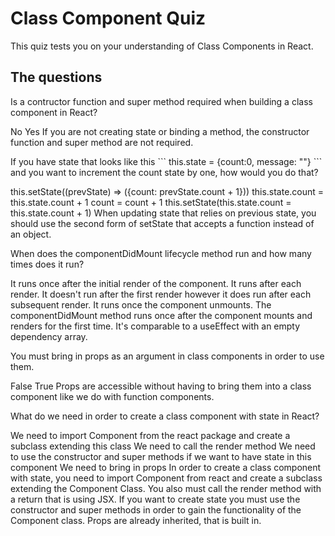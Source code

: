 # Class Component Quiz

This quiz tests you on your understanding of Class Components in React.

## The questions

<quiz>
  <question>
    <p>Is a contructor function and super method required when building a class component in React?</p>
    <answer correct>No</answer>
    <answer>Yes</answer>
    <explanation>If you are not creating state or binding a method, the constructor function and super method are not required.</explanation>
  </question>
</quiz>

<quiz>
  <question>
    <p>If you have state that looks like this
    ```
    this.state = {count:0, message: ""}
    ```
    and you want to increment the count state by one, how would you do that? </p>
    <answer correct> this.setState((prevState) => ({count: prevState.count + 1}))</answer>
    <answer>this.state.count = this.state.count + 1</answer>
    <answer>count = count + 1</answer>
    <answer>this.setState(this.state.count = this.state.count + 1)</answer>
    <explanation>When updating state that relies on previous state, you should use the second form of setState that accepts a function instead of an object.</explanation>
  </question>
</quiz>

<quiz>
  <question>
    <p>When does the componentDidMount lifecycle method run and how many times does it run?</p>
    <answer correct>It runs once after the initial render of the component.</answer>
    <answer>It runs after each render.</answer>
    <answer>It doesn't run after the first render however it does run after each subsequent render.</answer>
    <answer>It runs once the component unmounts.</answer>
    <explanation>The componentDidMount method runs once after the component mounts and renders for the first time. It's comparable to a useEffect with an empty dependency array.</explanation>
  </question>
</quiz>

<quiz>
  <question>
    <p>You must bring in props as an argument in class components in order to
    use them.</p>
    <answer correct>False</answer>
    <answer>True</answer>
    <explanation>Props are accessible without having to bring them into a 
    class component like we do with function components.</explanation>
  </question>
</quiz>

<quiz>
  <question multiple>
    <p>What do we need in order to create a class component with state in React?</p>
    <answer correct>We need to import Component from the react package and
    create a subclass extending this class</answer>
    <answer correct>We need to call the render method</answer>
    <answer correct>We need to use the constructor and super methods if we want to have state in this component</answer>
    <answer>We need to bring in props</answer>
    <explanation>In order to create a class component with state, you need to
    import Component from react and create a subclass extending the Component Class. You also must call the render method with a return that is using
    JSX. If you want to create state you must use the constructor and super
    methods in order to gain the functionality of the Component class. Props
    are already inherited, that is built in.</explanation>
  </question>
</quiz>
